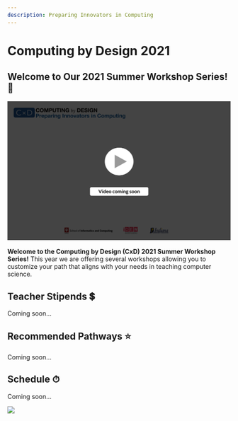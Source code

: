 ```yaml
---
description: Preparing Innovators in Computing
---
```


# Computing by Design 2021

## Welcome to Our 2021 Summer Workshop Series! 👋 

![](.gitbook/assets/vidcoming.png)

**Welcome to the Computing by Design \(CxD\) 2021 Summer Workshop Series!** This year we are offering several workshops allowing you to customize your path that aligns with your needs in teaching computer science. 

## Teacher Stipends 💲 

Coming soon...

## Recommended Pathways ⭐️

Coming soon...

## Schedule ⏱

Coming soon...



![](.gitbook/assets/orgbanner.png)

